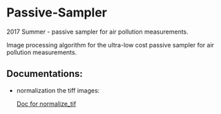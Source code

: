 # Passive-Sampler
2017 Summer - passive sampler for air pollution measurements.

Image processing algorithm for the ultra-low cost passive sampler for air pollution measurements.

## Documentations:
* normalization the tiff images: 

     [Doc for normalize_tif](Passive-Sampler/Normalizatoin_README.md)
